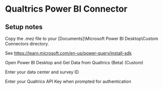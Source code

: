 # Qualtrics Power BI Connector

## Setup notes
Copy the .mez file to your [Documents]\Microsoft Power BI Desktop\Custom Connectors directory. 

See https://learn.microsoft.com/en-us/power-query/install-sdk

Open Power BI Desktop and Get Data from Qualtrics (Beta) (Custom)

Enter your data center and survey ID

Enter your Qualtrics API Key when prompted for authentication
